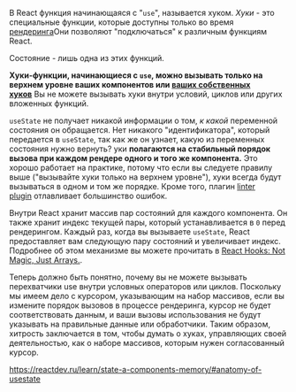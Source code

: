 В React функция начинающаяся с "`use`", называется хуком.
_Хуки_ - это специальные функции, которые доступны только во время [рендеринга](https://reactdev.ru/learn/render-and-commit/)Они позволяют "подключаться" к различным функциям React.

Состояние - лишь одна из этих функций.

**Хуки-функции, начинающиеся с `use`, можно вызывать только на верхнем уровне ваших компонентов или [ваших собственных хуков](https://reactdev.ru/learn/reusing-logic-with-custom-hooks/)** Вы не можете вызывать хуки внутри условий, циклов или других вложенных функций.

`useState` не получает никакой информации о том, _к какой_ переменной состояния он обращается. Нет никакого "идентификатора", который передается в `useState`, так как же он узнает, какую из переменных состояния нужно вернуть? уки **полагаются на стабильный порядок вызова при каждом рендере одного и того же компонента.** Это хорошо работает на практике, потому что если вы следуете правилу выше ("вызывайте хуки только на верхнем уровне"), хуки всегда будут вызываться в одном и том же порядке. Кроме того, плагин [linter plugin](https://www.npmjs.com/package/eslint-plugin-react-hooks) отлавливает большинство ошибок.

Внутри React хранит массив пар состояний для каждого компонента. Он также хранит индекс текущей пары, который устанавливается в `0` перед рендерингом. Каждый раз, когда вы вызываете `useState`, React предоставляет вам следующую пару состояний и увеличивает индекс. Подробнее об этом механизме вы можете прочитать в [React Hooks: Not Magic, Just Arrays.](https://medium.com/@ryardley/react-hooks-not-magic-just-arrays-cd4f1857236e).

Теперь должно быть понятно, почему вы не можете вызывать перехватчики use внутри условных операторов или циклов. Поскольку мы имеем дело с курсором, указывающим на набор массивов, если вы измените порядок вызовов в процессе рендеринга, курсор не будет соответствовать данным, и ваши вызовы использования не будут указывать на правильные данные или обработчики. Таким образом, хитрость заключается в том, чтобы думать о хуках, управляющих своей деятельностью, как о наборе массивов, которым нужен согласованный курсор.

https://reactdev.ru/learn/state-a-components-memory/#anatomy-of-usestate